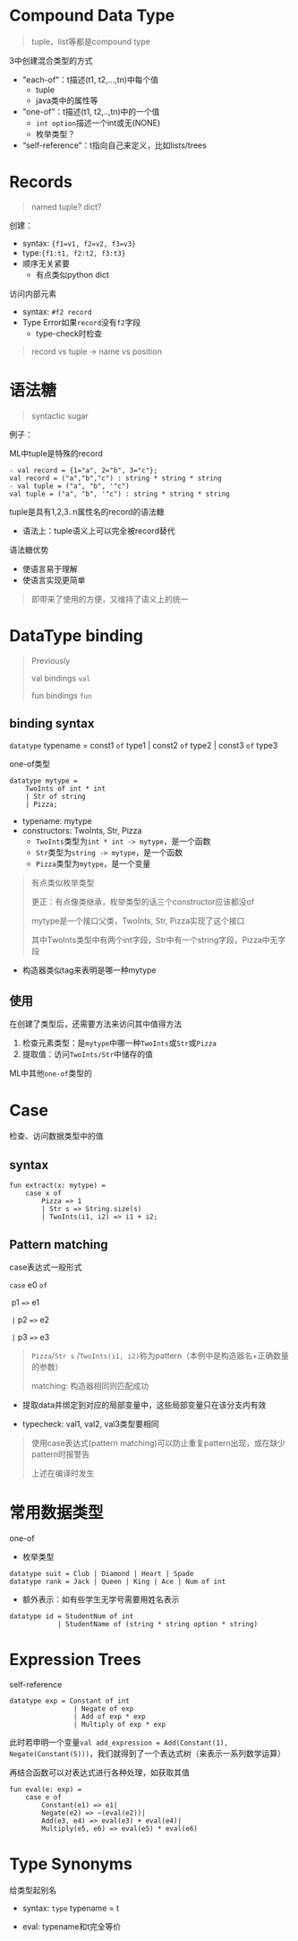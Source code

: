 # Compound Data Type

>  tuple，list等都是compound type

3中创建混合类型的方式

- "each-of"：t描述(t1, t2,...,tn)中每个值
  - tuple
  - java类中的属性等
- "one-of"：t描述(t1, t2,..,tn)中的一个值
  - `int option`描述一个int或无(NONE)
  - 枚举类型？
- “self-reference”：t指向自己来定义，比如lists/trees

# Records

>  named tuple? dict?

创建：

- syntax: `{f1=v1, f2=v2, f3=v3}`
- type:`{f1:t1, f2:t2, f3:t3}`
- 顺序无关紧要
  - 有点类似python dict

访问内部元素

- syntax: `#f2 record`
- Type Error如果`record`没有`f2`字段
  - type-check时检查

>  record vs tuple -> name vs position

# 语法糖

> syntactic sugar

例子：

ML中tuple是特殊的record

```
- val record = {1="a", 2="b", 3="c"};
val record = ("a","b","c") : string * string * string
- val tuple = ("a", "b", '"c")
val tuple = ("a", "b", '"c") : string * string * string
```

tuple是具有1,2,3..n属性名的record的语法糖

- 语法上：tuple语义上可以完全被record替代

语法糖优势

- 使语言易于理解
- 使语言实现更简单

> 即带来了使用的方便，又维持了语义上的统一

# DataType binding

> Previously
>
> val bindings `val`
>
> fun bindings `fun`

## binding syntax

`datatype` typename = const1 `of` type1 | const2 `of` type2 | const3 `of` type3

one-of类型

```
datatype mytype = 
    TwoInts of int * int
    | Str of string
    | Pizza;
```

- typename: mytype
- constructors: TwoInts, Str, Pizza
  - `TwoInts`类型为`int * int -> mytype`，是一个函数
  - `Str`类型为`string -> mytype`，是一个函数
  - `Pizza`类型为`mytype`，是一个变量

> 有点类似枚举类型
>
> 更正：有点像类继承，枚举类型的话三个constructor应该都没of
>
> mytype是一个接口父类，TwoInts, Str, Pizza实现了这个接口
>
> 其中TwoInts类型中有两个int字段，Str中有一个string字段，Pizza中无字段

- 构造器类似tag来表明是哪一种mytype

## 使用

在创建了类型后，还需要方法来访问其中值得方法

1. 检查元素类型：是`mytype`中哪一种`TwoInts`或`Str`或`Pizza`
2. 提取值：访问`TwoInts/Str`中储存的值

ML中其他`one-of`类型的

# Case

检查、访问数据类型中的值

## syntax

```
fun extract(x: mytype) =
    case x of
        Pizza => 1
        | Str s => String.size(s)
        | TwoInts(i1, i2) => i1 + i2;
```

## Pattern matching

case表达式一般形式

`case` e0 `of`

​	p1 `=>` e1

​	 `|` p2 `=>` e2

​	`|` p3 `=>` e3

> `Pizza`/`Str s` /`TwoInts(i1, i2)`称为pattern（本例中是构造器名+正确数量的参数）
>
> matching: 构造器相同则匹配成功

- 提取data并绑定到对应的局部变量中，这些局部变量只在该分支内有效

- typecheck:  val1, val2, val3类型要相同

> 使用case表达式(pattern matching)可以防止重复pattern出现，或在缺少pattern时报警告
>
> 上述在编译时发生

# 常用数据类型

one-of

- 枚举类型

```
datatype suit = Club | Diamond | Heart | Spade
datatype rank = Jack | Queen | King | Ace | Num of int
```

- 额外表示：如有些学生无学号需要用姓名表示

```
datatype id = StudentNum of int
			| StudentName of (string * string option * string)
```

# Expression Trees

self-reference

```
datatype exp = Constant of int
				| Negate of exp
				| Add of exp * exp
				| Multiply of exp * exp
```

此时若申明一个变量`val add_expression = Add(Constant(1), Negate(Constant(5)))`，我们就得到了一个表达式树（来表示一系列数学运算）

再结合函数可以对表达式进行各种处理，如获取其值

```
fun eval(e: exp) = 
	case e of 
		Constant(e1) => e1|
		Negate(e2) => ~(eval(e2))|
        Add(e3, e4) => eval(e3) + eval(e4)|
        Multiply(e5, e6) => eval(e5) * eval(e6)
```

# Type Synonyms

给类型起别名

- syntax: `type` typename = t

- eval: typename和t完全等价
